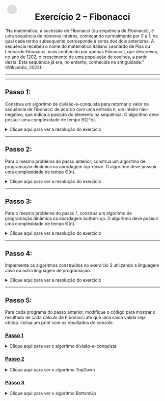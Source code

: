[<img src="../../img/assets/back.png" height="35px" style="position: fixed; top: 15; opacity: 0.45">](../README.md)

# <div align="center">Exercício 2 – Fibonacci</div>

“Na matemática, a sucessão de Fibonacci (ou sequência de Fibonacci), é uma sequência de números inteiros, começando normalmente por 0 e 1, na qual cada termo subsequente corresponde à soma dos dois anteriores. A sequência recebeu o nome do matemático italiano Leonardo de Pisa ou Leonardo Fibonacci, mais conhecido por apenas Fibonacci, que descreveu, no ano de 1202, o crescimento de uma população de coelhos, a partir desta. Esta sequência já era, no entanto, conhecida na antiguidade.” (Wikipédia, 2023). 

<hr><hr>

## Passo 1: 

Construa um algoritmo de divisão-e-conquista para retornar o valor na sequência de Fibonacci de acordo com uma entrada n, um inteiro não-negativo, que indica a posição do elemento na sequência. O algoritmo deve possuir uma complexidade de tempo Θ(2^n).

<details>

   <summary>
      Clique aqui para ver a resolução do exercício
   </summary>

```rs
função fibonacci(n):
   se n igual a 0 ou n igual a 1:
      retornar n
   senão:
      retornar fibonacci(n - 1) + fibonacci(n - 2)
```

</details>

<hr>

## Passo 2: 

Para o mesmo problema do passo anterior, construa um algoritmo de programação dinâmica na abordagem top-down. O algoritmo deve possuir uma complexidade de tempo Θ(n).

<details>
   <summary>
      Clique aqui para ver a resolução do exercício
   </summary>

```rs
função fibonacci(n, memo = {}):
   se n igual a 0 ou n igual a 1:
      retornar n

   se n estiver em memo:
      retornar memo[n]

   memo[n] = fibonacci(n - 1, memo) + fibonacci(n - 2, memo)
   retornar memo[n]
```

</details>

<hr>

## Passo 3: 

Para o mesmo problema do passo 1, construa um algoritmo de programação dinâmica na abordagem bottom-up. O algoritmo deve possuir uma complexidade de tempo Θ(n).

<details>
   <summary>
      Clique aqui para ver a resolução do exercício
   </summary>

```rs
função fibonacci(n):
   se n igual a 0 ou n igual a 1:
      retornar n

   f = lista de tamanho (n + 1) preenchida com 0
   f[0] = 0
   f[1] = 1

   para i de 2 a té n:
      f[i] = f[i - 1] + f[i - 2]

   retornar f[n]
```

</details>

<hr>

## Passo 4: 

Implemente os algoritmos construídos no exercício 2 utilizando a linguagem Java ou outra linguagem de programação.

<details>
   <summary>
      Clique aqui para ver a resolução do exercício
   </summary>

   ### [Passo 1](DividirConquistar.py)

   <details>
      <summary>
         Clique aqui para ver o algoritmo divisão-e-conquista
      </summary>

```py
def fibonacci(n):
    if n == 0 or n == 1:
        return n
    
    return fibonacci(n - 1) + fibonacci(n - 2)
```

   </details>

   ### [Passo 2](TopDown.py)

   <details>
      <summary>
         Clique aqui para ver o algoritmo TopDown
      </summary>

```py
def fibonacci(n, memo = {}):
    if n == 0 or n == 1:
        return n
    
    if n in memo:
        return memo[n]

    memo[n] = fibonacci(n-1, memo) + fibonacci(n-2, memo)
    return memo[n]
```

   </details>

   ### [Passo 3](BottomUp.py)

   <details>
      <summary>
         Clique aqui para ver o algoritmo BottomUp
      </summary>

```py
def fibonacci(n, memo = {}):
   if n == 0 or n == 1:
      return n

   f = [0] * (n + 1)
   f[0] = 0
   f[1] = 1

   for i in range(2, n + 1):
      f[i] = f[i - 1] + f[i - 2]

   return f[n]
```

</details>

</details>

<hr>

## Passo 5: 

Para cada programa do passo anterior, modifique o código para mostrar o resultado de cada cálculo de Fibonacci até que uma saída válida seja obtida. Inclua um print com os resultados do console.

   ### [Passo 1](DividirConquistar.py)

   <details>
      <summary>
         Clique aqui para ver o algoritmo divisão-e-conquista
      </summary>

```py
def fibonacci(n):
    if n == 0 or n == 1:
      print(f'condição de parada: {n = }')
      return n
    
    termo1soma = fibonacci(n - 1)
    print({termo1soma = } quando {n = })

    termo2soma = fibonacci(n - 2)
    print({termo2soma = } quando {n = })

    soma = termo1soma + termo2soma
    print(f'({termo1soma = }) + ({termo2soma = }): {soma}')
    return soma
```

   </details>

   ### [Passo 2](TopDown.py)

   <details>
      <summary>
         Clique aqui para ver o algoritmo TopDown
      </summary>

```py
def fibonacci(n, memo = {}):
   if n == 0 or n == 1:
      print(f'condição de parada padrão do fibonacci: {n = }')
      return n

   if n in memo:
        print(f'condição de parada da programação dinâmica: {n = }')
        return memo[n]
    
    termo1soma = fibonacci(n - 1, memo)
    print({termo1soma = } quando {n = })

    termo2soma = fibonacci(n - 2)
    print({termo2soma = } quando {n = })

    memo[n] = termo1soma + termo2soma
    print(f'({termo1soma = }) + ({termo2soma = }): {memo[n]}\nNovo memo: {memo}')

    return memo[n]
```

   </details>

   ### [Passo 3](BottomUp.py)

   <details>
      <summary>
         Clique aqui para ver o algoritmo BottomUp
      </summary>

```py
def fibonacci(n, memo = {}):
   if n == 0 or n == 1:
      print(f'Condição de parada padrão do fibonacci: {n = }')
      return n

   f = [0] * (n + 1)
   f[0] = 0
   f[1] = 1

   print(f"Vetor inicial: {f}")

   for i in range(2, n + 1):
      f[i] = f[i - 1] + f[i - 2]
      print(f"{f = }")

   print(f"Vetor final: {f}")
   return f[n]
```
